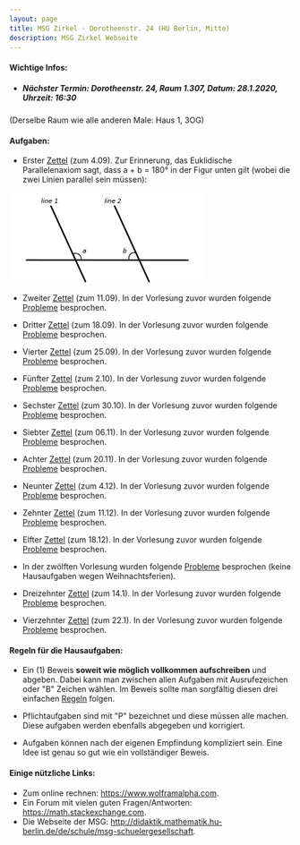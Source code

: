 ```yaml
---
layout: page
title: MSG Zirkel - Dorotheenstr. 24 (HU Berlin, Mitte)
description: MSG Zirkel Webseite 
---
```



#### Wichtige Infos: 

 - ##### Nächster Termin: Dorotheenstr. 24, Raum 1.307, Datum: 28.1.2020, Uhrzeit: 16:30 

(Derselbe Raum wie alle anderen Male: Haus 1, 3OG)

#### Aufgaben:

 - Erster <a href="../aufgaben/Aufgabe_1.pdf">Zettel</a> (zum 4.09). Zur
   Erinnerung, das Euklidische Parallelenaxiom sagt, dass a + b = 180° in der
Figur unten gilt (wobei die zwei Linien parallel sein müssen): 
<img src="Parallel_Postulate.png" alt="Parallelenaxiom">

 - Zweiter <a href="../aufgaben/Aufgabe_2_2.pdf">Zettel</a> (zum 11.09). In der
   Vorlesung zuvor wurden folgende <a href="../aufgaben/Aufgabe_2_1.pdf">Probleme</a> besprochen.

 - Dritter <a href="../aufgaben/Aufgabe_3_2.pdf">Zettel</a> (zum 18.09). In der
   Vorlesung zuvor wurden folgende <a href="../aufgaben/Aufgabe_3_1.pdf">Probleme</a> besprochen.

 - Vierter <a href="../aufgaben/ufgabe_4_2.pdf">Zettel</a> (zum 25.09). In der
   Vorlesung zuvor wurden folgende <a href="../aufgaben/Aufgabe_4_1.pdf">Probleme</a> besprochen.

 - Fünfter <a href="../aufgaben/Aufgabe_5_2.pdf">Zettel</a> (zum 2.10). In der
   Vorlesung zuvor wurden folgende <a href="../aufgaben/Aufgabe_5_1.pdf">Probleme</a> besprochen.

 - Sechster <a href="../aufgaben/Aufgabe_6_2.pdf">Zettel</a> (zum 30.10). In der
   Vorlesung zuvor wurden folgende <a href="../aufgaben/Aufgabe_6_1.pdf">Probleme</a> besprochen.

 - Siebter <a href="../aufgaben/Aufgabe_7_2.pdf">Zettel</a> (zum 06.11). In der
   Vorlesung zuvor wurden folgende <a href="../aufgaben/Aufgabe_7_1.pdf">Probleme</a> besprochen.

 - Achter <a href="../aufgaben/Aufgabe_8_2.pdf">Zettel</a> (zum 20.11). In der
   Vorlesung zuvor wurden folgende <a href="../aufgaben/Aufgabe_8_1.pdf">Probleme</a> besprochen.

 - Neunter <a href="../aufgaben/Aufgabe_9_2.pdf">Zettel</a> (zum 4.12). In der
   Vorlesung zuvor wurden folgende <a href="../aufgaben/Aufgabe_9_1.pdf">Probleme</a> besprochen.

 - Zehnter <a href="../aufgaben/Aufgabe_10_2.pdf">Zettel</a> (zum 11.12). In der
   Vorlesung zuvor wurden folgende <a href="../aufgaben/Aufgabe_10_1.pdf">Probleme</a> besprochen.

 - Elfter <a href="../aufgaben/Aufgabe_11_2.pdf">Zettel</a> (zum 18.12). In der
   Vorlesung zuvor wurden folgende <a href="../aufgaben/Aufgabe_11_1.pdf">Probleme</a> besprochen.

 - In der zwölften Vorlesung wurden folgende <a href="../aufgaben/Aufgabe_13_1.pdf">Probleme</a> besprochen (keine Hausaufgaben wegen Weihnachtsferien).

 - Dreizehnter <a href="../aufgaben/Aufgabe_13_2.pdf">Zettel</a> (zum 14.1). In der
   Vorlesung zuvor wurden folgende <a href="../aufgaben/Aufgabe_13_1.pdf">Probleme</a> besprochen.

 - Vierzehnter <a href="../aufgaben/Aufgabe_14_2.pdf">Zettel</a> (zum 22.1). In der
   Vorlesung zuvor wurden folgende <a href="../aufgaben/Aufgabe_14_1.pdf">Probleme</a> besprochen.

#### Regeln für die Hausaufgaben:

 - Ein (1) Beweis **soweit wie möglich vollkommen aufschreiben** und abgeben. Dabei kann man zwischen allen Aufgaben mit 
   Ausrufezeichen oder "B" Zeichen wählen. Im Beweis sollte man sorgfältig diesen drei einfachen <a href="../Mantra.pdf">Regeln</a> folgen.

 - Pflichtaufgaben sind mit "P" bezeichnet und diese müssen alle machen. Diese
   aufgaben werden ebenfalls abgegeben und korrigiert. 

 - Aufgaben können nach der eigenen Empfindung kompliziert sein.
   Eine Idee ist genau so gut wie ein vollständiger Beweis.

#### Einige nützliche Links:

 - Zum online rechnen: <https://www.wolframalpha.com>.
 - Ein Forum mit vielen guten Fragen/Antworten: <https://math.stackexchange.com>.
 - Die Webseite der MSG: <http://didaktik.mathematik.hu-berlin.de/de/schule/msg-schuelergesellschaft>.

<!-- Note: this is how to write a comment in HTML. Everything in here won't show up on your webpage.-->

<!--
To increase the size of the title, use fewer # in front of the paper title.
To decrease the size of the title, use more #. 
To remove the italics, remove the * before and after the description
To remove the underline from the title, remove the <u> tags (<u> and </u>)
-->
